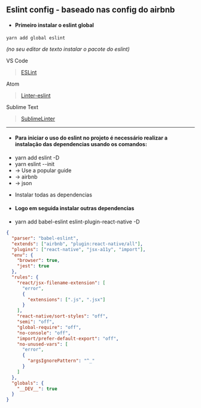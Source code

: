 ## Eslint config - baseado nas config do airbnb

- #### Primeiro instalar o eslint global

`yarn add global eslint`

_(no seu editor de texto instalar o pacote do eslint)_

VS Code

> [ESLint](https://marketplace.visualstudio.com/items?itemName=dbaeumer.vscode-eslint 'marketplace visualstudio')

Atom

> [Linter-eslint](https://atom.io/packages/linter-eslint 'marketplace atom')

Sublime Text

> [SublimeLinter](https://packagecontrol.io/packages/SublimeLinter)

---

- #### Para iniciar o uso do eslint no projeto é necessário realizar a instalação das dependencias usando os comandos:

* yarn add eslint -D
* yarn eslint --init
* -> Use a popular guide
* -> airbnb
* -> json

- Instalar todas as dependencias

- #### Logo em seguida instalar outras dependencias

* yarn add babel-eslint eslint-plugin-react-native -D

```json
{
  "parser": "babel-eslint",
  "extends": ["airbnb", "plugin:react-native/all"],
  "plugins": ["react-native", "jsx-a11y", "import"],
  "env": {
    "browser": true,
    "jest": true
  },
  "rules": {
    "react/jsx-filename-extension": [
      "error",
      {
        "extensions": [".js", ".jsx"]
      }
    ],
    "react-native/sort-styles": "off",
    "semi": "off",
    "global-require": "off",
    "no-console": "off",
    "import/prefer-default-export": "off",
    "no-unused-vars": [
      "error",
      {
        "argsIgnorePattern": "^_"
      }
    ]
  },
  "globals": {
    "__DEV__": true
  }
}
```
